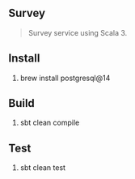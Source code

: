 Survey
------
>Survey service using Scala 3.

Install
-------
1. brew install postgresql@14

Build
-----
1. sbt clean compile

Test
----
1. sbt clean test